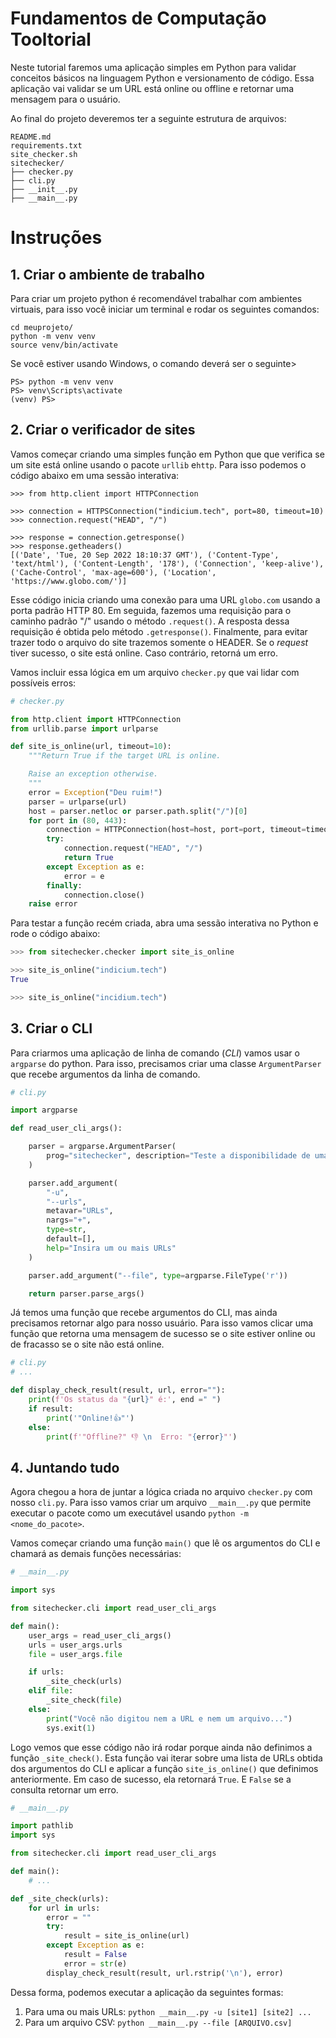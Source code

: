 # Fundamentos de Computação Tooltorial

Neste tutorial faremos uma aplicação simples em Python para validar conceitos básicos na linguagem Python e versionamento de código. Essa aplicação vai validar se um URL está online ou offline e retornar uma mensagem para o usuário.

Ao final do projeto deveremos ter a seguinte estrutura de arquivos:

```
README.md
requirements.txt
site_checker.sh
sitechecker/
├── checker.py
├── cli.py
├── __init__.py
├── __main__.py
```
# Instruções

## 1. Criar o ambiente de trabalho

Para criar um projeto python é recomendável trabalhar com ambientes virtuais, para isso você iniciar um terminal e rodar os seguintes comandos:

```
cd meuprojeto/
python -m venv venv
source venv/bin/activate
```

Se você estiver usando Windows, o comando deverá ser o seguinte>

```
PS> python -m venv venv
PS> venv\Scripts\activate
(venv) PS>
```

## 2. Criar o verificador de sites

Vamos começar criando uma simples função em Python que que verifica se um site está online usando o pacote `urllib` e`http`. Para isso podemos o código abaixo em uma sessão interativa:

```
>>> from http.client import HTTPConnection

>>> connection = HTTPSConnection("indicium.tech", port=80, timeout=10)
>>> connection.request("HEAD", "/")

>>> response = connection.getresponse()
>>> response.getheaders()
[('Date', 'Tue, 20 Sep 2022 18:10:37 GMT'), ('Content-Type', 'text/html'), ('Content-Length', '178'), ('Connection', 'keep-alive'), ('Cache-Control', 'max-age=600'), ('Location', 'https://www.globo.com/')]
```

Esse código inicia criando uma conexão para uma URL `globo.com` usando a porta padrão HTTP 80. Em seguida, fazemos uma requisição para o caminho padrão "/" usando o método `.request()`. A resposta dessa requisição é obtida pelo método `.getresponse()`. Finalmente, para evitar trazer todo o arquivo do site trazemos somente o HEADER. Se o *request* tiver sucesso, o site está online. Caso contrário, retorná um erro.

Vamos incluir essa lógica em um arquivo `checker.py` que vai lidar com possíveis erros:

```python
# checker.py

from http.client import HTTPConnection
from urllib.parse import urlparse

def site_is_online(url, timeout=10):
    """Return True if the target URL is online.

    Raise an exception otherwise.
    """
    error = Exception("Deu ruim!")
    parser = urlparse(url)
    host = parser.netloc or parser.path.split("/")[0]
    for port in (80, 443):
        connection = HTTPConnection(host=host, port=port, timeout=timeout)
        try:
            connection.request("HEAD", "/")
            return True
        except Exception as e:
            error = e
        finally:
            connection.close()
    raise error
```

Para testar a função recém criada, abra uma sessão interativa no Python e rode o código abaixo:

```python
>>> from sitechecker.checker import site_is_online

>>> site_is_online("indicium.tech")
True

>>> site_is_online("incidium.tech")
```

## 3. Criar o CLI

Para criarmos uma aplicação de linha de comando (*CLI*) vamos usar o `argparse` do python. Para isso, precisamos criar uma classe `ArgumentParser` que recebe argumentos da linha de comando.

```python
# cli.py

import argparse

def read_user_cli_args():

    parser = argparse.ArgumentParser(
        prog="sitechecker", description="Teste a disponibilidade de uma URL"
    )

    parser.add_argument(
        "-u",
        "--urls",
        metavar="URLs",
        nargs="+",
        type=str,
        default=[],
        help="Insira um ou mais URLs"
    )

    parser.add_argument("--file", type=argparse.FileType('r'))

    return parser.parse_args()
```

Já temos uma função que recebe argumentos do CLI, mas ainda precisamos retornar algo para nosso usuário. Para isso vamos clicar uma função que retorna uma mensagem de sucesso se o site estiver online ou de fracasso se o site não está online.

```python
# cli.py
# ...

def display_check_result(result, url, error=""):
    print(f'Os status da "{url}" é:', end =" ")
    if result:
        print('"Online!👍"')
    else:
        print(f'"Offline?" 👎 \n  Erro: "{error}"')

```
## 4. Juntando tudo

Agora chegou a hora de juntar a lógica criada no arquivo `checker.py` com nosso `cli.py`. Para isso vamos criar um arquivo `__main__.py` que permite executar o pacote como um executável usando `python -m <nome_do_pacote>`.

Vamos começar criando uma função `main()` que lê os argumentos do CLI e chamará as demais funções necessárias:

```python
# __main__.py

import sys

from sitechecker.cli import read_user_cli_args

def main():
    user_args = read_user_cli_args()
    urls = user_args.urls
    file = user_args.file

    if urls:
        _site_check(urls)
    elif file:
        _site_check(file)
    else:
        print("Você não digitou nem a URL e nem um arquivo...")
        sys.exit(1)
```

Logo vemos que esse código não irá rodar porque ainda não definimos a função `_site_check()`. Esta função vai iterar sobre uma lista de URLs obtida dos argumentos do CLI e aplicar a função `site_is_online()` que definimos anteriormente. Em caso de sucesso, ela retornará `True`. E `False` se a consulta retornar um erro. 

```python
# __main__.py

import pathlib
import sys

from sitechecker.cli import read_user_cli_args

def main():
    # ...

def _site_check(urls):
    for url in urls:
        error = ""
        try:
            result = site_is_online(url)
        except Exception as e:
            result = False
            error = str(e)
        display_check_result(result, url.rstrip('\n'), error)
```

Dessa forma, podemos executar a aplicação da seguintes formas: 

1) Para uma ou mais URLs: ```python __main__.py -u [site1] [site2] ...```
2) Para um arquivo CSV: ```python __main__.py --file [ARQUIVO.csv]```
